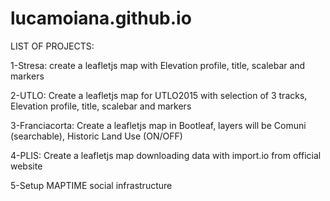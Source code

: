 lucamoiana.github.io
====================

LIST OF PROJECTS:

1-Stresa: create a leafletjs map with Elevation profile, title, scalebar and markers

2-UTLO: Create a leafletjs map for UTLO2015 with selection of 3 tracks, Elevation profile, title, scalebar and markers

3-Franciacorta: Create a leafletjs map in Bootleaf, layers will be Comuni (searchable), Historic Land Use (ON/OFF)

4-PLIS: Create a leafletjs map downloading data with import.io from official website

5-Setup MAPTIME social infrastructure
